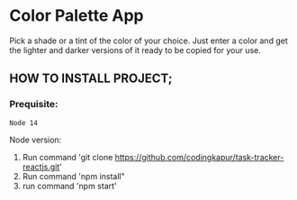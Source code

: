 # Color Palette App

Pick a shade or a tint of the color of your choice. Just enter a color and get the lighter and darker versions of it ready to be copied for your use.

## HOW TO INSTALL PROJECT;
### Prequisite: 
    Node 14
Node version: 
1. Run command 'git clone https://github.com/codingkapur/task-tracker-reactjs.git'
2. Run command 'npm install"
3. run command 'npm start'

